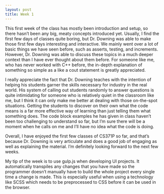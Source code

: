 ```yaml
---
layout: post
title: Week 1
---
```

This first week of the class has mostly been introduction and setup, so there hasn’t been any big, meaty concepts introduced yet. Usually, I find the first few days of classes quite boring, but Dr. Downing was able to make those first few days interesting and interactive. We mainly went over a lot of basic things we have seen before, such as asserts, testing, and increments. However, Dr. Downing was able to discuss these topics in a much deeper context than I have ever thought about them before. For someone like me, who has never worked with C++ before, the in-depth explanation of something so simple as a like a cout statement is greatly appreciated. 

I really appreciate the fact that Dr. Downing teaches with the intention of helping his students garner the skills necessary for industry in the real world. His system of calling out students randomly to answer questions is quite intimidating for someone who is relatively quiet in the classroom like me, but I think it can only make me better at dealing with those on-the-spot situations. Getting the students to discover on their own what the code means is a far more effective way of learning than just telling them what something does. The code block examples he has given in class haven’t been too challenging to understand so far, but I’m sure there will be a moment when he calls on me and I’ll have no idea what the code is doing.

Overall, I have enjoyed the first few classes of CS371P so far, and that’s because Dr. Downing is very articulate and does a good job of engaging as well as explaining the material. I’m definitely looking forward to the next few weeks.

My tip of the week is to use gulp.js when developing UI projects. It automatically transpiles any changes that you have made so the programmer doesn’t manually have to build the whole project every single time a change is made. This is especially useful when using a technology like SCSS which needs to be preprocessed to CSS before it can be used in the browser.
